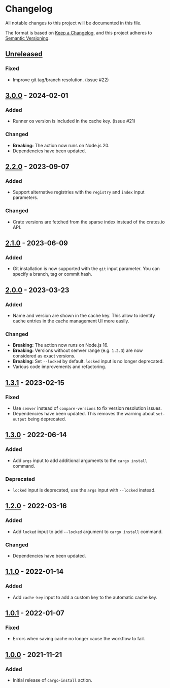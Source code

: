 # Changelog
All notable changes to this project will be documented in this file.

The format is based on [Keep a Changelog](https://keepachangelog.com/en/1.0.0/),
and this project adheres to [Semantic Versioning](https://semver.org/spec/v2.0.0.html).

## [Unreleased]
### Fixed
- Improve git tag/branch resolution. (issue #22)

## [3.0.0] - 2024-02-01
### Added
- Runner os version is included in the cache key. (issue #21)

### Changed
- **Breaking:** The action now runs on Node.js 20.
- Dependencies have been updated.

## [2.2.0] - 2023-09-07
### Added
- Support alternative registries with the `registry` and `index` input
  parameters.

### Changed
- Crate versions are fetched from the sparse index instead of the crates.io
  API.

## [2.1.0] - 2023-06-09
### Added
- Git installation is now supported with the `git` input parameter. You can
  specify a branch, tag or commit hash.

## [2.0.0] - 2023-03-23
### Added
- Name and version are shown in the cache key. This allow to identify cache
  entries in the cache management UI more easily.
### Changed
- **Breaking:** The action now runs on Node.js 16.
- **Breaking:** Versions without semver range (e.g. `1.2.3`) are now considered
  as exact versions.
- **Breaking:** Set `--locked` by default. `locked` input is no longer
  deprecated.
- Various code improvements and refactoring.

## [1.3.1] - 2023-02-15
### Fixed
- Use `semver` instead of `compare-versions` to fix version resolution issues.
- Dependencies have been updated. This removes the warning about `set-output`
  being deprecated.

## [1.3.0] - 2022-06-14
### Added
- Add `args` input to add additional arguments to the `cargo install` command.

### Deprecated
- `locked` input is deprecated, use the `args` input with `--locked` instead.

## [1.2.0] - 2022-03-16
### Added
- Add `locked` input to add `--locked` argument to `cargo install` command.

### Changed
- Dependencies have been updated.

## [1.1.0] - 2022-01-14
### Added
- Add `cache-key` input to add a custom key to the automatic cache key.

## [1.0.1] - 2022-01-07
### Fixed
- Errors when saving cache no longer cause the workflow to fail.

## [1.0.0] - 2021-11-21
### Added
- Initial release of `cargo-install` action.

[Unreleased]: https://github.com/baptiste0928/cargo-install/compare/v3.0.0...HEAD
[3.0.0]: https://github.com/baptiste0928/cargo-install/compare/v2.2.0...v3.0.0
[2.2.0]: https://github.com/baptiste0928/cargo-install/compare/v2.1.0...v2.2.0
[2.1.0]: https://github.com/baptiste0928/cargo-install/compare/v2.0.0...v2.1.0
[2.0.0]: https://github.com/baptiste0928/cargo-install/compare/v1.3.1...v2.0.0
[1.3.1]: https://github.com/baptiste0928/cargo-install/compare/v1.3.0...v1.3.1
[1.3.0]: https://github.com/baptiste0928/cargo-install/compare/v1.2.0...v1.3.0
[1.2.0]: https://github.com/baptiste0928/cargo-install/compare/v1.1.0...v1.2.0
[1.1.0]: https://github.com/baptiste0928/cargo-install/compare/v1.0.1...v1.1.0
[1.0.1]: https://github.com/baptiste0928/cargo-install/compare/v1.0.0...v1.0.1
[1.0.0]: https://github.com/baptiste0928/cargo-install/releases/tag/v1.0.0
